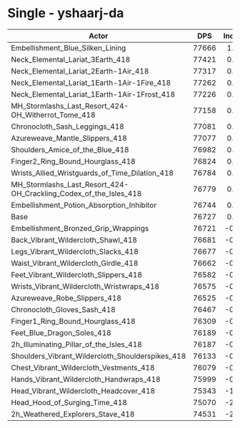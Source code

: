 # Single - yshaarj-da
| Actor | DPS | Increase |
|---|:---:|:---:|
|Embellishment_Blue_Silken_Lining|77666|1.22%|
|Neck_Elemental_Lariat_3Earth_418|77421|0.91%|
|Neck_Elemental_Lariat_2Earth-1Air_418|77317|0.77%|
|Neck_Elemental_Lariat_1Earth-1Air-1Fire_418|77262|0.70%|
|Neck_Elemental_Lariat_1Earth-1Air-1Frost_418|77226|0.65%|
|MH_Stormlashs_Last_Resort_424-OH_Witherrot_Tome_418|77158|0.56%|
|Chronocloth_Sash_Leggings_418|77081|0.46%|
|Azureweave_Mantle_Slippers_418|77077|0.46%|
|Shoulders_Amice_of_the_Blue_418|76982|0.33%|
|Finger2_Ring_Bound_Hourglass_418|76824|0.13%|
|Wrists_Allied_Wristguards_of_Time_Dilation_418|76784|0.07%|
|MH_Stormlashs_Last_Resort_424-OH_Crackling_Codex_of_the_Isles_418|76779|0.07%|
|Embellishment_Potion_Absorption_Inhibitor|76744|0.02%|
|Base|76727|0.00%|
|Embellishment_Bronzed_Grip_Wrappings|76721|-0.01%|
|Back_Vibrant_Wildercloth_Shawl_418|76681|-0.06%|
|Legs_Vibrant_Wildercloth_Slacks_418|76677|-0.06%|
|Waist_Vibrant_Wildercloth_Girdle_418|76662|-0.08%|
|Feet_Vibrant_Wildercloth_Slippers_418|76582|-0.19%|
|Wrists_Vibrant_Wildercloth_Wristwraps_418|76575|-0.20%|
|Azureweave_Robe_Slippers_418|76525|-0.26%|
|Chronocloth_Gloves_Sash_418|76467|-0.34%|
|Finger1_Ring_Bound_Hourglass_418|76309|-0.54%|
|Feet_Blue_Dragon_Soles_418|76189|-0.70%|
|2h_Illuminating_Pillar_of_the_Isles_418|76187|-0.70%|
|Shoulders_Vibrant_Wildercloth_Shoulderspikes_418|76133|-0.77%|
|Chest_Vibrant_Wildercloth_Vestments_418|76079|-0.84%|
|Hands_Vibrant_Wildercloth_Handwraps_418|75999|-0.95%|
|Head_Vibrant_Wildercloth_Headcover_418|75343|-1.80%|
|Head_Hood_of_Surging_Time_418|75070|-2.16%|
|2h_Weathered_Explorers_Stave_418|74531|-2.86%|
